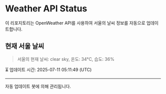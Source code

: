 
# Weather API Status

이 리포지토리는 OpenWeather API를 사용하여 서울의 날씨 정보를 자동으로 업데이트합니다.

## 현재 서울 날씨
> 서울의 현재 날씨: clear sky, 온도: 34°C, 습도: 36%

⏳ 업데이트 시간: 2025-07-11 05:11:49 (UTC)

---
자동 업데이트 봇에 의해 관리됩니다.

